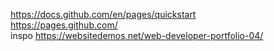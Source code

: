 https://docs.github.com/en/pages/quickstart  
https://pages.github.com/  
inspo https://websitedemos.net/web-developer-portfolio-04/  
